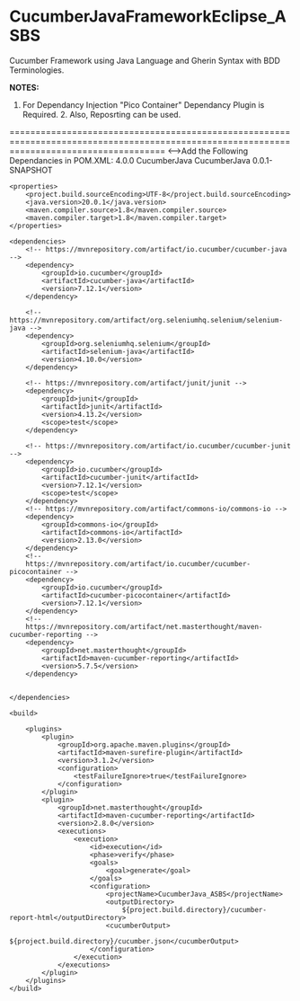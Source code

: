 # CucumberJavaFrameworkEclipse_ASBS
Cucumber Framework using Java Language and Gherin Syntax with BDD Terminologies.

**NOTES:**
1. For Dependancy Injection "Pico Container" Dependancy Plugin is Required.
   2. Also, Reposrting can be used.


==========================================================================================================================================
<-->Add the Following Dependancies in POM.XML:
<project xmlns="http://maven.apache.org/POM/4.0.0"
	xmlns:xsi="http://www.w3.org/2001/XMLSchema-instance"
	xsi:schemaLocation="http://maven.apache.org/POM/4.0.0 https://maven.apache.org/xsd/maven-4.0.0.xsd">
	<modelVersion>4.0.0</modelVersion>
	<groupId>CucumberJava</groupId>
	<artifactId>CucumberJava</artifactId>
	<version>0.0.1-SNAPSHOT</version>

	<properties>
		<project.build.sourceEncoding>UTF-8</project.build.sourceEncoding>
		<java.version>20.0.1</java.version>
		<maven.compiler.source>1.8</maven.compiler.source>
		<maven.compiler.target>1.8</maven.compiler.target>
	</properties>

	<dependencies>
		<!-- https://mvnrepository.com/artifact/io.cucumber/cucumber-java -->
		<dependency>
			<groupId>io.cucumber</groupId>
			<artifactId>cucumber-java</artifactId>
			<version>7.12.1</version>
		</dependency>

		<!--https://mvnrepository.com/artifact/org.seleniumhq.selenium/selenium-java -->
		<dependency>
			<groupId>org.seleniumhq.selenium</groupId>
			<artifactId>selenium-java</artifactId>
			<version>4.10.0</version>
		</dependency>

		<!-- https://mvnrepository.com/artifact/junit/junit -->
		<dependency>
			<groupId>junit</groupId>
			<artifactId>junit</artifactId>
			<version>4.13.2</version>
			<scope>test</scope>
		</dependency>

		<!-- https://mvnrepository.com/artifact/io.cucumber/cucumber-junit -->
		<dependency>
			<groupId>io.cucumber</groupId>
			<artifactId>cucumber-junit</artifactId>
			<version>7.12.1</version>
			<scope>test</scope>
		</dependency>
		<!-- https://mvnrepository.com/artifact/commons-io/commons-io -->
		<dependency>
			<groupId>commons-io</groupId>
			<artifactId>commons-io</artifactId>
			<version>2.13.0</version>
		</dependency>
		<!--
		https://mvnrepository.com/artifact/io.cucumber/cucumber-picocontainer -->
		<dependency>
			<groupId>io.cucumber</groupId>
			<artifactId>cucumber-picocontainer</artifactId>
			<version>7.12.1</version>
		</dependency>
		<!--
		https://mvnrepository.com/artifact/net.masterthought/maven-cucumber-reporting -->
		<dependency>
			<groupId>net.masterthought</groupId>
			<artifactId>maven-cucumber-reporting</artifactId>
			<version>5.7.5</version>
		</dependency>


	</dependencies>

	<build>

		<plugins>
			<plugin>
				<groupId>org.apache.maven.plugins</groupId>
				<artifactId>maven-surefire-plugin</artifactId>
				<version>3.1.2</version>
				<configuration>
					<testFailureIgnore>true</testFailureIgnore>
				</configuration>
			</plugin>
			<plugin>
				<groupId>net.masterthought</groupId>
				<artifactId>maven-cucumber-reporting</artifactId>
				<version>2.8.0</version>
				<executions>
					<execution>
						<id>execution</id>
						<phase>verify</phase>
						<goals>
							<goal>generate</goal>
						</goals>
						<configuration>
							<projectName>CucumberJava_ASBS</projectName>
							<outputDirectory>
								${project.build.directory}/cucumber-report-html</outputDirectory>
							<cucumberOutput>
								${project.build.directory}/cucumber.json</cucumberOutput>
						</configuration>
					</execution>
				</executions>
			</plugin>
		</plugins>
	</build>
</project>

